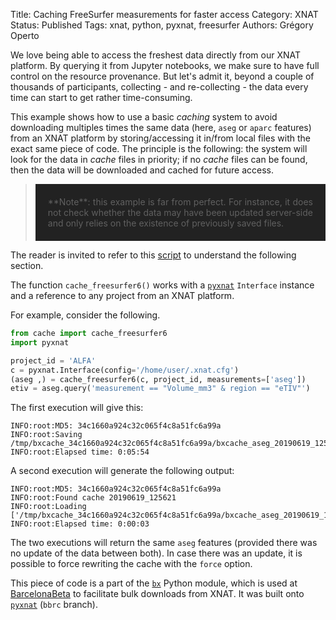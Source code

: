 Title: Caching FreeSurfer measurements for faster access
Category: XNAT
Status: Published
Tags: xnat, python, pyxnat, freesurfer
Authors: Grégory Operto

We love being able to access the freshest data directly from our XNAT platform.
By querying it from Jupyter notebooks, we make sure to have full control on the
resource provenance. But let's admit it, beyond a couple of thousands of
participants, collecting - and re-collecting - the
 data every time can start to get rather time-consuming.


<!-- PELICAN_END_SUMMARY -->

This example shows how to use a basic _caching_ system to avoid downloading
multiples times the same data (here, `aseg` or `aparc` features) from an XNAT
platform by storing/accessing it in/from local files with the exact same piece
of code. The principle is the following: the system will look for the data in _cache_
files in priority; if no _cache_ files can be found, then the data will be
downloaded and cached for future access.

> <div style="padding:20px; text-align:justify; background-color:#222222">
> **Note**: this example is far from perfect. For instance, it does not check
> whether the data may have been updated server-side and only relies on the
> existence of previously saved files.</div>

The reader is invited to refer to this [script](https://gitlab.com/xgrg/bx/blob/ef83f4c45ec987d5bd1fc42510e25ff6cdebdbf7/bx/cache.py) to understand the
following section.

The function `cache_freesurfer6()` works with a [`pyxnat`](https://pyxnat.readthedocs.io/en/latest/)
`Interface` instance and a reference to any project from an XNAT platform.

For example, consider the following.

```python
from cache import cache_freesurfer6
import pyxnat

project_id = 'ALFA'
c = pyxnat.Interface(config='/home/user/.xnat.cfg')
(aseg ,) = cache_freesurfer6(c, project_id, measurements=['aseg'])
etiv = aseg.query('measurement == "Volume_mm3" & region == "eTIV"')
```

The first execution will give this:

```
INFO:root:MD5: 34c1660a924c32c065f4c8a51fc6a99a
INFO:root:Saving /tmp/bxcache_34c1660a924c32c065f4c8a51fc6a99a/bxcache_aseg_20190619_125621.xlsx
INFO:root:Elapsed time: 0:05:54
```

A second execution will generate the following output:

```
INFO:root:MD5: 34c1660a924c32c065f4c8a51fc6a99a
INFO:root:Found cache 20190619_125621
INFO:root:Loading ['/tmp/bxcache_34c1660a924c32c065f4c8a51fc6a99a/bxcache_aseg_20190619_125621.xlsx']
INFO:root:Elapsed time: 0:00:03
```

The two executions will return the same `aseg` features (provided there was no
  update of the data between both). In case there was an update, it is possible
  to force rewriting the cache with the `force` option.

This piece of code is a part of the [`bx`](https://gitlab.com/xgrg/bx) Python module, which is used at
[BarcelonaBeta](https://barcelonabrainimaging.org) to facilitate bulk downloads
from XNAT. It was built onto [`pyxnat`](https://github.com/xgrg/pyxnat/tree/bbrc)
(`bbrc` branch).
